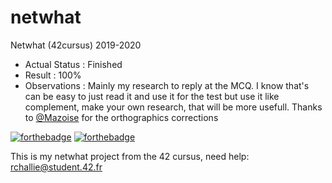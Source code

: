 # netwhat
Netwhat (42cursus) 2019-2020

- Actual Status : Finished
- Result        : 100%
- Observations : Mainly my research to reply at the MCQ. I know that's can be easy to just read it and use it for the test but use it like complement, make your own research, that will be more usefull. Thanks to [@Mazoise](https://github.com/Mazoise) for the orthographics corrections

[![forthebadge](https://forthebadge.com/images/badges/made-with-markdown.svg)](https://forthebadge.com)
[![forthebadge](https://forthebadge.com/images/badges/built-with-love.svg)](https://forthebadge.com)

This is my netwhat project from the 42 cursus,
need help:
rchallie@student.42.fr
